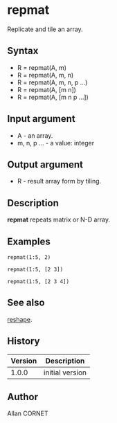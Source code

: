 

# repmat

Replicate and tile an array.

## Syntax

- R = repmat(A, m)
- R = repmat(A, m, n)
- R = repmat(A, m, n, p …)
- R = repmat(A, [m n])
- R = repmat(A, [m n p …])

## Input argument

 - A - an array.
 - m, n, p … - a value: integer

## Output argument

 - R - result array form by tiling.

## Description

<b>repmat</b> repeats matrix or N-D array.

## Examples

```Nelson
repmat(1:5, 2)
```
```Nelson
repmat(1:5, [2 3])
```
```Nelson
repmat(1:5, [2 3 4])
```

## See also

[reshape](reshape.md).
## History

|Version|Description|
|------|------|
|1.0.0|initial version|


## Author

Allan CORNET



